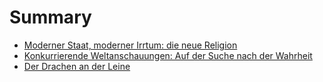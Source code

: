 # Summary

- [Moderner Staat, moderner Irrtum: die neue Religion](./chapter_1.md)
- [Konkurrierende Weltanschauungen: Auf der Suche nach der Wahrheit](./chapter_2.md)
- [Der Drachen an der Leine](./drachen_an_der_leine.md)
